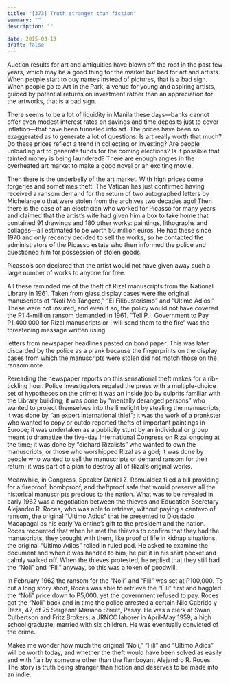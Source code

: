 ```yaml
---
title: "[373] Truth stranger than fiction"
summary: ""
description: ""

date: 2015-03-13
draft: false
---
```


Auction results for art and antiquities have blown off the roof in the past few years, which may be a good thing for the market but bad for art and artists. When people start to buy names instead of pictures, that is a bad sign. When people go to Art in the Park, a venue for young and aspiring artists, guided by potential returns on investment rather than an appreciation for the artworks, that is a bad sign.

There seems to be a lot of liquidity in Manila these days—banks cannot offer even modest interest rates on savings and time deposits just to cover inflation—that have been funneled into art. The prices have been so exaggerated as to generate a lot of questions: Is art really worth that much? Do these prices reflect a trend in collecting or investing? Are people unloading art to generate funds for the coming elections? Is it possible that tainted money is being laundered? There are enough angles in the overheated art market to make a good novel or an exciting movie.

Then there is the underbelly of the art market. With high prices come forgeries and sometimes theft. The Vatican has just confirmed having received a ransom demand for the return of two autographed letters by Michelangelo that were stolen from the archives two decades ago! Then there is the case of an electrician who worked for Picasso for many years and claimed that the artist’s wife had given him a box to take home that contained 91 drawings and 180 other works: paintings, lithographs and collages—all estimated to be worth 50 million euros. He had these since 1970 and only recently decided to sell the works, so he contacted the administrators of the Picasso estate who then informed the police and questioned him for possession of stolen goods.

Picasso’s son declared that the artist would not have given away such a large number of works to anyone for free.

All these reminded me of the theft of Rizal manuscripts from the National Library in 1961. Taken from glass display cases were the original manuscripts of “Noli Me Tangere,” “El Filibusterismo” and “Ultimo Adios.” These were not insured, and even if so, the policy would not have covered the P1.4-million ransom demanded in 1961. “Tell P.I. Government to Pay P1,400,000 for Rizal manuscripts or I will send them to the fire” was the threatening message written using

letters from newspaper headlines pasted on bond paper. This was later discarded by the police as a prank because the fingerprints on the display cases from which the manuscripts were stolen did not match those on the ransom note.

Rereading the newspaper reports on this sensational theft makes for a rib-tickling hour. Police investigators regaled the press with a multiple-choice set of hypotheses on the crime: It was an inside job by culprits familiar with the Library building; it was done by “mentally deranged persons” who wanted to project themselves into the limelight by stealing the manuscripts; it was done by “an expert international thief”; it was the work of a prankster who wanted to copy or outdo reported thefts of important paintings in Europe; it was undertaken as a publicity stunt by an individual or group meant to dramatize the five-day International Congress on Rizal ongoing at the time; it was done by “diehard Rizalists” who wanted to own the manuscripts, or those who worshipped Rizal as a god; it was done by people who wanted to sell the manuscripts or demand ransom for their return; it was part of a plan to destroy all of Rizal’s original works.

Meanwhile, in Congress, Speaker Daniel Z. Romualdez filed a bill providing for a fireproof, bombproof, and theftproof safe that would preserve all the historical manuscripts precious to the nation. What was to be revealed in early 1962 was a negotiation between the thieves and Education Secretary Alejandro R. Roces, who was able to retrieve, without paying a centavo of ransom, the original “Ultimo Adios” that he presented to Diosdado Macapagal as his early Valentine’s gift to the president and the nation. Roces recounted that when he met the thieves to confirm that they had the manuscripts, they brought with them, like proof of life in kidnap situations, the original “Ultimo Adios” rolled in ruled pad. He asked to examine the document and when it was handed to him, he put it in his shirt pocket and calmly walked off. When the thieves protested, he replied that they still had the “Noli” and “Fili” anyway, so this was a token of goodwill.

In February 1962 the ransom for the “Noli” and “Fili” was set at P100,000. To cut a long story short, Roces was able to retrieve the “Fili” first and haggled the “Noli” price down to P5,000, yet the government refused to pay. Roces got the “Noli” back and in time the police arrested a certain Nilo Cabrido y Deza, 47, of 75 Sergeant Mariano Street, Pasay. He was a clerk at Swan, Culbertson and Fritz Brokers; a JRNCC laborer in April-May 1959; a high school graduate; married with six children. He was eventually convicted of the crime.

Makes me wonder how much the original “Noli,” “Fili” and “Ultimo Adios” will be worth today, and whether the theft would have been solved as easily and with flair by someone other than the flamboyant Alejandro R. Roces. The story is truth being stranger than fiction and deserves to be made into an indie.
